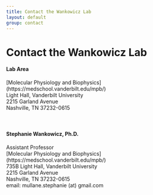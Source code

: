 ```yaml
---
title: Contact the Wankowicz Lab
layout: default
group: contact
---
```


# Contact the Wankowicz Lab


<div class="row">

<div class="col-md-4">

  <h4>Lab Area </h4>
  [Molecular Physiology and Biophysics](https://medschool.vanderbilt.edu/mpb/)<br>
  Light Hall, Vanderbilt University<br>
  2215 Garland Avenue<br>
  Nashville, TN 37232-0615<br>
  <br>
  <br>

</div>

<div class="col-md-4">

  <h4>Stephanie Wankowicz, Ph.D.</h4>
  Assistant Professor<br>
  [Molecular Physiology and Biophysics](https://medschool.vanderbilt.edu/mpb/)<br>
  735B Light Hall, Vanderbilt University<br>
  2215 Garland Avenue<br>
  Nashville, TN 37232-0615<br>
  email: mullane.stephanie (at) gmail.com <br>

</div>

<div class="col-md-4">


</div>

</div>
